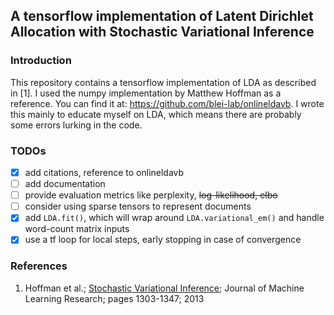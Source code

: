 ## A tensorflow implementation of Latent Dirichlet Allocation with Stochastic Variational Inference
### Introduction
This repository contains a tensorflow implementation of LDA as described in [1]. I used the numpy
implementation by Matthew Hoffman as a reference. You can find it at: https://github.com/blei-lab/onlineldavb.
I wrote this mainly to educate myself on LDA, which means there are probably some errors lurking in the code.
### TODOs
- [x] add citations, reference to onlineldavb
- [ ] add documentation
- [ ] provide evaluation metrics like perplexity, ~~log-likelihood, elbo~~
- [ ] consider using sparse tensors to represent documents
- [x] add `LDA.fit()`, which will wrap around `LDA.variational_em()` and handle word-count matrix inputs
- [x] use a tf loop for local steps, early stopping in case of convergence
### References
1. Hoffman et al.; [Stochastic Variational Inference](http://jmlr.org/papers/v14/hoffman13a.html); Journal of Machine Learning Research; pages 1303-1347; 2013
